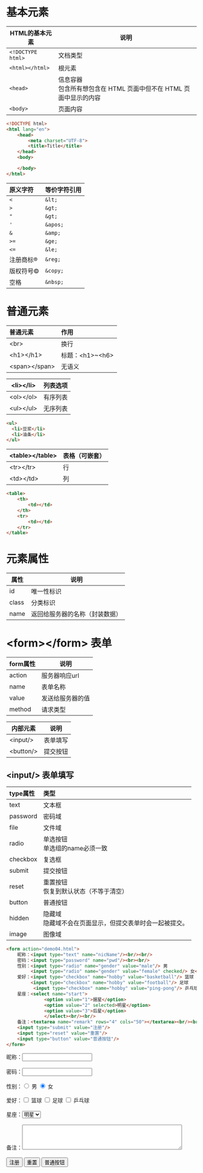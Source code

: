 # 基本元素

| HTML的基本元素    | 说明                                                         |
| ----------------- | ------------------------------------------------------------ |
| `<!DOCTYPE html>` | 文档类型                                                     |
| `<html></html>`   | 根元素                                                       |
| `<head>`          | 信息容器  <br>包含所有想包含在 HTML 页面中但不在 HTML 页面中显示的内容 |
| `<body>`          | 页面内容                                                     |

```html
<!DOCTYPE html>
<html lang="en">
    <head>
        <meta charset="UTF-8">
        <title>Title</title>
    </head>
    <body>

    </body>
</html>
```

| 原义字符  | 等价字符引用 |
| :-------- | :----------- |
| `<`       | `&lt;`       |
| `>`       | `&gt;`       |
| `"`       | `&gt;`       |
| `'`       | `&apos;`     |
| `&`       | `&amp;`      |
| `>=`      | `&ge;`       |
| `<=`      | `&le;`       |
| 注册商标® | `&reg;`      |
| 版权符号© | `&copy;`     |
| 空格      | `&nbsp;`     |

# 普通元素

| 普通元素          | 作用                 |
| :---------------- | :------------------- |
| \<br\>            | 换行                 |
| \<h1\>\</h1\>     | 标题：\<h1\>\~\<h6\> |
| \<span\>\</span\> | 无语义               |

| \<li\>\</li\> | 列表选项 |
| ------------- | -------- |
| \<ol\>\</ol\> | 有序列表 |
| \<ul\>\</ul\> | 无序列表 |

```html
<ul>
  <li>豆浆</li>
  <li>油条</li>
</ul>
```

| \<table\>\</table\> | 表格（可嵌套） |
| ------------------- | -------------- |
| \<tr\>\</tr\>       | 行             |
| \<td\>\</td\>       | 列             |

````html
<table>
    <th>
    	<td></td>
    </th>
	<tr>
		<td></td>
	</tr>
</table>
````

# 元素属性

| 属性  | 说明                           |
| ----- | ------------------------------ |
| id    | 唯一性标识                     |
| class | 分类标识                       |
| name  | 返回给服务器的名称（封装数据） |

# \<form\>\</form\>  表单

| form属性 | 说明             |
| -------- | ---------------- |
| action   | 服务器响应url    |
| name     | 表单名称         |
| value    | 发送给服务器的值 |
| method   | 请求类型         |

| 内部元素    | 说明     |
| ----------- | -------- |
| \<input/\>  | 表单填写 |
| \<button/\> | 提交按钮 |

## \<input/\> 表单填写

| type属性 | 类型                                                         |
| :------- | :----------------------------------------------------------- |
| text     | 文本框                                                       |
| password | 密码域                                                       |
| file     | 文件域                                                       |
| radio    | 单选按钮<br />单选组的name必须一致                           |
| checkbox | 复选框                                                       |
| submit   | 提交按钮                                                     |
| reset    | 重置按钮<br />恢复到默认状态（不等于清空）                   |
| button   | 普通按钮                                                     |
| hidden   | 隐藏域<br />隐藏域不会在页面显示，但提交表单时会一起被提交。 |
| image    | 图像域                                                       |

```html
<form action="demo04.html">
    昵称：<input type="text" name="nicName"/><br/><br/>
    密码：<input type="password" name="pwd"/><br><br/>
    性别：<input type="radio" name="gender" value="male"/> 男
         <input type="radio" name="gender" value="female" checked/> 女<br/><br/>
    爱好：<input type="checkbox" name="hobby" value="basketball"/> 篮球
         <input type="checkbox" name="hobby" value="football"/> 足球
          <input type="checkbox" name="hobby" value="ping-pong"/> 乒乓球 <br/><br/>
    星座：<select name="start">
              <option value="1">据星</option>
              <option value="2" selected>明星</option>
              <option value="3">后星</option>
              </select><br/><br/>
    备注：<textarea name="remark" rows="4" cols="50"></textarea><br/><br/>
    <input type="submit" value="注册"/>
    <input type="reset" value="重置"/>
    <input type="button" value="普通按钮"/>
</form>
```

<form action="demo04.html">
    昵称：<input type="text" name="nicName"/><br/><br/>
    密码：<input type="password" name="pwd"/><br><br/>
    性别：<input type="radio" name="gender" value="male"/> 男
         <input type="radio" name="gender" value="female" checked/> 女<br/><br/>
    爱好：<input type="checkbox" name="hobby" value="basketball"/> 篮球
         <input type="checkbox" name="hobby" value="football"/> 足球
          <input type="checkbox" name="hobby" value="ping-pong"/> 乒乓球 <br/><br/>
    星座：<select name="start">
              <option value="1">据星</option>
              <option value="2" selected>明星</option>
              <option value="3">后星</option>
              </select><br/><br/>
    备注：<textarea name="remark" rows="4" cols="50"></textarea><br/><br/>
    <input type="submit" value="注册"/>
    <input type="reset" value="重置"/>
    <input type="button" value="普通按钮"/>
</form>
